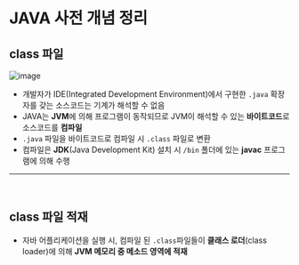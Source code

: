 # **JAVA 사전 개념 정리**

## **class 파일**

![image](https://user-images.githubusercontent.com/60606025/183914221-22992f6c-6795-48f1-930e-ac7a91bea872.png)

- 개발자가 IDE(Integrated Development Environment)에서 구현한 `.java` 확장자를 갖는 소스코드는 기계가 해석할 수 없음
- JAVA는 **JVM**에 의해 프로그램이 동작되므로 JVM이 해석할 수 있는 **바이트코드**로 소스코드를 **컴파일**
- `.java` 파일을 바이트코드로 컴파일 시 `.class` 파일로 변환
- 컴파일은 **JDK**(Java Development Kit) 설치 시 `/bin` 폴더에 있는 **javac** 프로그램에 의해 수행

---

<br>

## **class 파일 적재**

- 자바 어플리케이션을 실행 시, 컴파일 된 `.class`파일들이 **클래스 로더**(class loader)에 의해 **JVM 메모리 중 메소드 영역에 적재**
